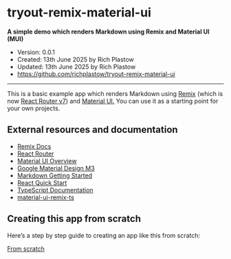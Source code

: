 # tryout-remix-material-ui

**A simple demo which renders Markdown using Remix and Material UI (MUI)**

- Version: 0.0.1
- Created: 13th June 2025 by Rich Plastow
- Updated: 13th June 2025 by Rich Plastow
- <https://github.com/richplastow/tryout-remix-material-ui>

---

This is a basic example app which renders Markdown using
[Remix](https://remix.run/docs/en/main) (which is now
[React Router v7](https://reactrouter.com/home)) and
[Material UI.](https://mui.com/material-ui/getting-started/) You can use it as
a starting point for your own projects.

## External resources and documentation

- [Remix Docs](https://remix.run/docs/en/main)
- [React Router](https://reactrouter.com/home)
- [Material UI Overview](https://mui.com/material-ui/getting-started/)
- [Google Material Design M3](https://m3.material.io/)
- [Markdown Getting Started](https://www.markdownguide.org/getting-started/)
- [React Quick Start](https://react.dev/learn)
- [TypeScript Documentation](https://www.typescriptlang.org/docs/)
- [material-ui-remix-ts](https://github.com/mui/material-ui/tree/master/examples/material-ui-remix-ts)

## Creating this app from scratch

Here’s a step by step guide to creating an app like this from scratch:

[From scratch](./docs/from-scratch/step-00-from-scratch.md)


